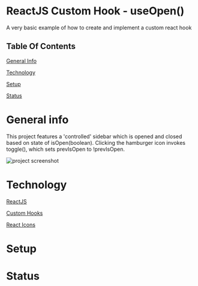 # ReactJS Custom Hook - useOpen()
A very basic example of how to create and implement a custom react hook
## Table Of Contents
[General Info](#general-info)

[Technology](#technology)

[Setup](#setup)

[Status](#status) 

# General info
This project features a 'controlled' sidebar which is opened and closed based on state of isOpen(boolean). Clicking the hamburger icon invokes toggle(), which sets prevIsOpen to !prevIsOpen.

![project screenshot](https://i.imgur.com/0xMoyL8.png?2)
# Technology
[ReactJS](https://reactjs.org)

[Custom Hooks](https://reactjs.org/docs/hooks-custom.html#extracting-a-custom-hook)

[React Icons](https://react-icons.github.io/react-icons/)

# Setup
# Status

